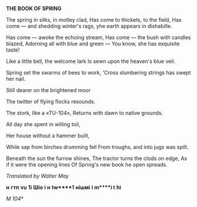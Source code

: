  
**THE BOOK OF SPRING**

The spring in silks, in motley clad, Has  come to thickets, to the field, Has come — and shedding winter's rags, yhe earth appears in dishabille.

Has come — awoke the echoing stream, Has come — the bush with candles blazed, Adorning all with blue and green — You know, she has exquisite taste!

Like  a little bell, the welcome lark Is  sewn upon the heaven's blue veil.

Spring set the swarms of bees to work, 'Cross slumbering strings has swept her nail.

Still dearer on the brightened moor

The  twitter of flying flocks resounds.

The stork, like a «TU-104», Returns with dawn to native grounds.

All day she spent in willing toil,

Her house without a hammer built,

While sap  from birches drumming fell From troughs, and into jugs was spilt.

Beneath the sun the furrow shines, The tractor turns the clods on edge, As  if  it  were  the opening lines Of Spring's new book he open spreads.

_Translated by Walter May_

**н**  **гтп**  **vu**  **1i**  **Шіо** **і** **н** **tw****1**  **нішмі**  **i** **m****i t**  **hi**

**M*  104**
